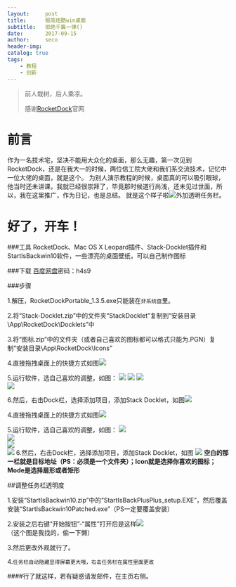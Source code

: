 ```yaml
---
layout:     post
title:      极简炫酷win桌面
subtitle:   拒绝千篇一律()
date:       2017-09-15
author:     seco
header-img: 
catalog: true
tags:
    - 教程
    - 创新
---
```


> 前人栽树，后人乘凉。
> 
> 感谢[RocketDock](https://rocketdock.com)官网

# 前言
作为一名技术宅，坚决不能用大众化的桌面，那么无趣，第一次见到RocketDock，还是在我大一的时候，两位信工院大佬和我们系交流技术，记忆中一位大佬的桌面，就是这个。
为别人演示教程的时候，桌面真的可以吸引眼球，他当时还未讲课，我就已经很崇拜了，毕竟那时候道行尚浅，还未见过世面，所以，我在这里推广，作为日记，也是总结。
就是这个样子啦![](http://ow67xuzmd.bkt.clouddn.com/image/desk)外加透明任务栏。
# 好了，开车！

###工具
RocketDock、Mac OS X Leopard插件、Stack-Docklet插件和StartIsBackwin10软件，一些漂亮的桌面壁纸，可以自己制作图标

###下载
[百度网盘](http://pan.baidu.com/s/1dF1Yvgl)密码：h4s9

###步骤

1.解压，RocketDockPortable_1.3.5.exe只能装在`非系统盘`里。

2.将“Stack-Docklet.zip”中的文件夹“StackDocklet”复制到“安装目录\App\RocketDock\Docklets”中

3.将“图标.zip”中的文件夹（或者自己喜欢的图标都可以格式只能为.PGN）复制“安装目录\App\RocketDock\Icons”

4.直接拖拽桌面上的快捷方式如图![](http://ow67xuzmd.bkt.clouddn.com/image/fh)

5.运行软件，选自己喜欢的调整，如图：
![](http://ow67xuzmd.bkt.clouddn.com/image/one) 
![](http://ow67xuzmd.bkt.clouddn.com/image/two]) 
![](http://ow67xuzmd.bkt.clouddn.com/image/thr)  
![](http://ow67xuzmd.bkt.clouddn.com/image/four)

6.然后，右击Dock栏，选择添加项目，添加Stack Docklet，如图![](http://ow67xuzmd.bkt.clouddn.com/image/we)

4.直接拖拽桌面上的快捷方式如图![](http://ow67xuzmd.bkt.clouddn.com/image/09-162017-09-16%20%284%29.jpg)

5.运行软件，选自己喜欢的调整，如图：
![](http://ow67xuzmd.bkt.clouddn.com/1.jpg)    
![](http://ow67xuzmd.bkt.clouddn.com/2.jpg)  
![](http://ow67xuzmd.bkt.clouddn.com/3.jpg)   
![](http://ow67xuzmd.bkt.clouddn.com/4.jpg)
6.然后，右击Dock栏，选择添加项目，添加Stack Docklet，如图
![](http://ow67xuzmd.bkt.clouddn.com/2017-08-11.png)
**空白的那一栏就是目标地址（PS：必须是一个文件夹）；Icon就是选择你喜欢的图标；Mode是选择扇形或者矩形**

##调整任务栏透明度

1.安装“StartIsBackwin10.zip”中的“StartIsBackPlusPlus_setup.EXE”，然后覆盖安装“StartIsBackwin10Patched.exe”（PS一定要覆盖安装）

2.安装之后右键“开始按钮”-“属性”打开后是这样![](http://img.pc841.com/2017/0117/20170117112644756.jpg)  （这个图是我找的，偷一下懒）

3.然后更改外观就行了。

4.`任务栏自动隐藏显得屏幕更大哦，右击任务栏在属性里面更改`

####行了就这样，若有疑惑请发邮件，在主页右侧。
